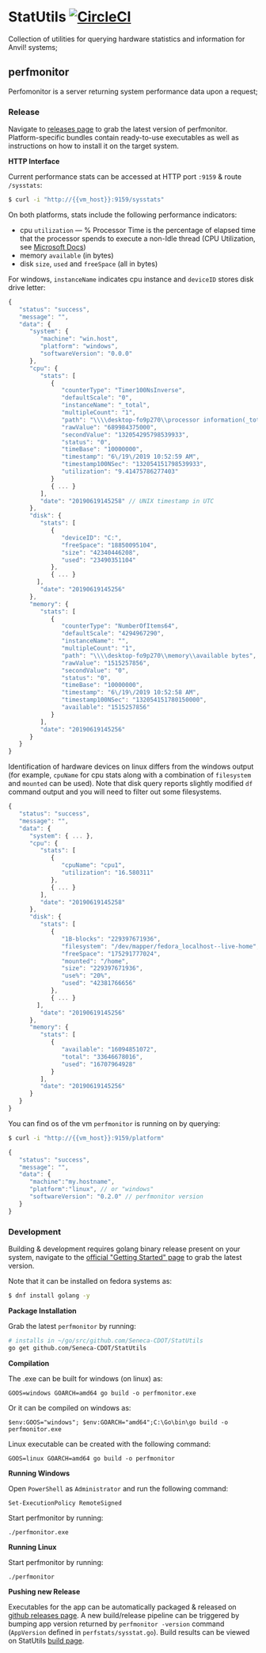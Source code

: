 # StatUtils [![CircleCI](https://circleci.com/gh/Seneca-CDOT/StatUtils/tree/master.svg?style=svg)](https://circleci.com/gh/Seneca-CDOT/StatUtils/tree/master)

Collection of utilities for querying hardware statistics and information for Anvil! systems;

## perfmonitor

Perfomonitor is a server returning system performance data upon a request;


### Release

Navigate to [releases page](https://github.com/Seneca-CDOT/StatUtils/releases) to grab the latest version of perfmonitor. Platform-specific bundles contain ready-to-use executables as well as instructions on how to install it on the target system.


**HTTP Interface**

Current performance stats can be accessed at HTTP port `:9159` & route `/sysstats`:

```bash
$ curl -i "http://{{vm_host}}:9159/sysstats"
```

On both platforms, stats include the following performance indicators:

- cpu `utilization` — % Processor Time is the percentage of elapsed time that the processor spends to execute a non-Idle thread (CPU Utilization, see [Microsoft Docs](https://social.technet.microsoft.com/wiki/contents/articles/12984.understanding-processor-processor-time-and-process-processor-time.aspx))
- memory `available` (in bytes)
- disk `size`, `used` and `freeSpace` (all in bytes)

For windows, `instanceName` indicates cpu instance and `deviceID` stores disk drive letter:

```javascript
{
   "status": "success",
   "message": "",
   "data": {
      "system": {
         "machine": "win.host",
         "platform": "windows",
         "softwareVersion": "0.0.0"
      },
      "cpu": {
         "stats": [
            {
               "counterType": "Timer100NsInverse",
               "defaultScale": "0",
               "instanceName": "_total",
               "multipleCount": "1",
               "path": "\\\\desktop-fo9p270\\processor information(_total)\\% processor time",
               "rawValue": "689984375000",
               "secondValue": "132054295798539933",
               "status": "0",
               "timeBase": "10000000",
               "timestamp": "6\/19\/2019 10:52:59 AM",
               "timestamp100NSec": "132054151798539933",
               "utilization": "9.41475786277403"
            }
            { ... }
         ],
         "date": "20190619145258" // UNIX timestamp in UTC
      },
      "disk": {
         "stats": [
            {
               "deviceID": "C:",
               "freeSpace": "18850095104",
               "size": "42340446208",
               "used": "23490351104"
            },
            { ... }
        ],
         "date": "20190619145256"
      },
      "memory": {
         "stats": [
            {
               "counterType": "NumberOfItems64",
               "defaultScale": "4294967290",
               "instanceName": "",
               "multipleCount": "1",
               "path": "\\\\desktop-fo9p270\\memory\\available bytes",
               "rawValue": "1515257856",
               "secondValue": "0",
               "status": "0",
               "timeBase": "10000000",
               "timestamp": "6\/19\/2019 10:52:58 AM",
               "timestamp100NSec": "132054151780150000",
               "available": "1515257856"
            }
         ],
         "date": "20190619145256"
      }
   }
}
```

Identification of hardware devices on linux differs from the windows output (for example, `cpuName` for cpu stats along with a combination of `filesystem` and `mounted` can be used). Note that disk query reports slightly modified `df` command output and you will need to filter out some filesystems. 


```javascript
{
   "status": "success",
   "message": "",
   "data": {
      "system": { ... },
      "cpu": {
         "stats": [
            {
               "cpuName": "cpu1",
               "utilization": "16.580311"
            },
            { ... }
         ],
         "date": "20190619145258"
      },
      "disk": {
         "stats": [
            {
               "1B-blocks": "229397671936",
               "filesystem": "/dev/mapper/fedora_localhost--live-home",
               "freeSpace": "175291777024",
               "mounted": "/home",
               "size": "229397671936",
               "use%": "20%",
               "used": "42381766656"
            },
            { ... }
        ],
         "date": "20190619145256"
      },
      "memory": {
         "stats": [
            {
               "available": "16094851072",
               "total": "33646678016",
               "used": "16707964928"
            }
         ],
         "date": "20190619145256"
      }
   }
}
```

You can find os of the vm `perfmonitor` is running on by querying:

```bash
$ curl -i "http://{{vm_host}}:9159/platform"
```

```javascript
{
   "status": "success",
   "message": "",
   "data": {
      "machine":"my.hostname",
      "platform":"linux", // or "windows"
      "softwareVersion": "0.2.0" // perfmonitor version
   }
}
```

### Development

Building & development requires golang binary release present on your system, navigate to the [official "Getting Started" page](https://golang.org/doc/install) to grab the latest version.

Note that it can be installed on fedora systems as:

```bash
$ dnf install golang -y
```

**Package Installation**

Grab the latest `perfmonitor` by running:

```bash
# installs in ~/go/src/github.com/Seneca-CDOT/StatUtils
go get github.com/Seneca-CDOT/StatUtils 
```

**Compilation**

The .exe can be built for windows (on linux) as:

`GOOS=windows GOARCH=amd64 go build -o perfmonitor.exe`

Or it can be compiled on windows as:

`$env:GOOS="windows"; $env:GOARCH="amd64";C:\Go\bin\go build -o perfmonitor.exe`

Linux executable can be created with the following command:

`GOOS=linux GOARCH=amd64 go build -o perfmonitor`

**Running Windows**

Open `PowerShell` as `Administrator` and run the following command:

`Set-ExecutionPolicy RemoteSigned`

Start perfmonitor by running:

`./perfmonitor.exe`

**Running Linux**

Start perfmonitor by running:

`./perfmonitor`

**Pushing new Release**

Executables for the app can be automatically packaged & released on [github releases page](https://github.com/Seneca-CDOT/StatUtils/releases). A new build/release pipeline can be triggered by bumping app version returned by `perfmonitor -version` command (`AppVersion` defined in `perfstats/sysstat.go`).
Build results can be viewed on StatUtils [build page](https://circleci.com/gh/Seneca-CDOT/StatUtils/tree/master).
